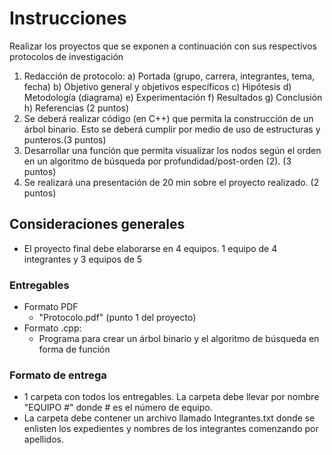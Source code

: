 # Instrucciones
Realizar los proyectos que se exponen a continuación con sus respectivos protocolos de investigación

1. Redacción de protocolo:
    a) Portada (grupo, carrera, integrantes, tema, fecha)
    b) Objetivo general y objetivos específicos
    c) Hipótesis
    d) Metodología (diagrama)
    e) Experimentación
    f) Resultados
    g) Conclusión
    h) Referencias
    (2 puntos)
2. Se deberá realizar código (en C++) que permita la construcción de un árbol binario. Esto se deberá cumplir por medio de uso de estructuras y punteros.(3 puntos)
3. Desarrollar una función que permita visualizar los nodos según el orden en un algoritmo de búsqueda por profundidad/post-orden (2). (3 puntos)
4. Se realizará una presentación de 20 min sobre el proyecto realizado. (2 puntos)
## Consideraciones generales
- El proyecto final debe elaborarse en 4 equipos. 1 equipo de 4 integrantes y 3 equipos de 5
### Entregables
- Formato PDF
    - "Protocolo.pdf" (punto 1 del proyecto)
- Formato .cpp:
    - Programa para crear un árbol binario y el algoritmo de búsqueda en forma de función
### Formato de entrega
- 1 carpeta con todos los entregables. La carpeta debe llevar por nombre "EQUIPO #" donde # es el número de equipo.
- La carpeta debe contener un archivo llamado Integrantes.txt donde se enlisten los expedientes y nombres de los integrantes comenzando por apellidos.

